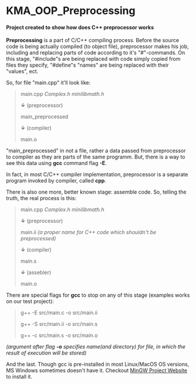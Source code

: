 # KMA_OOP_Preprocessing
#### Project created to show how does C++ preprocessor works

**Preprocessing** is a part of C/C++ compiling process. Before the source code
is being actually compiled (to object file), preprocessor makes his job, including
and replacing parts of code according to it's "#"-commands. On this stage, "#include"s
are being replaced with code simply copied from files they specify, "#define"s
"names" are being replaced with their "values", ect.

So, for file "main.cpp" it'll look like:

>main.cpp _Complex.h minilibmath.h_
>
>**↓** (preprocessor)
>
>main_preprocessed
>
>**↓** (compiler)
>
>main.o

"main_preprocessed" in not a file, rather a data passed from preprocessor
to compiler as they are parts of the same programm. But, there is a way to
see this data using **gcc** command flag **-E**.

In fact, in most C/C++ compiler implementation, preprocessor is a separate program
invoked by compiler, called **cpp**.

There is also one more, better known stage: assemble code. So, telling the truth,
the real process is this:

>main.cpp _Complex.h minilibmath.h_
>
>**↓** (preprocessor)
>
>main.ii _(a proper name for C++ code which shouldn't be preprocessed)_
>
>**↓** (compiler)
>
>main.s
>
>**↓** (assebler)
>
>main.o

There are special flags for **gcc** to stop on any of this stage (examples works
on our test project):

>g++ -E src/main.c -o src/main.ii
>
>g++ -S src/main.ii -o src/main.s
>
>g++ -c src/main.s -o src/main.o

_(argument after flag **-o** specifies name(and directory) for file, in which
the result of execution will be stored)_

And the last. Though gcc is pre-installed in most Linux/MacOS OS versions,
MS Windows sometimes doesn't have it. Checkout
[MinGW Project Website](http://www.mingw.org/) to install it.